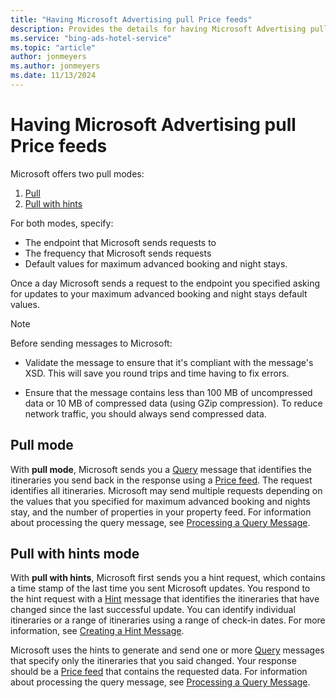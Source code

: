 ```yaml
---
title: "Having Microsoft Advertising pull Price feeds"
description: Provides the details for having Microsoft Advertising pull price feeds.
ms.service: "bing-ads-hotel-service"
ms.topic: "article"
author: jonmeyers
ms.author: jonmeyers
ms.date: 11/13/2024
---
```


# Having Microsoft Advertising pull Price feeds

Microsoft offers two pull modes:

1. [Pull](#pull-mode) 
2. [Pull with hints](#pull-with-hints-mode)

For both modes, specify:

- The endpoint that Microsoft sends requests to
- The frequency that Microsoft sends requests
- Default values for maximum advanced booking and night stays.

Once a day Microsoft sends a request to the endpoint you specified asking for updates to your maximum advanced booking and night stays default values. 


> [!NOTE]
> Before sending messages to Microsoft:
>
>- Validate the message to ensure that it's compliant with the message's XSD. This will save you round trips and time having to fix errors.
>  
>- Ensure that the message contains less than 100 MB of uncompressed data or 10 MB of compressed data (using GZip compression). To reduce network traffic, you should always send compressed data.


## Pull mode

With **pull mode**, Microsoft sends you a [Query](../query-message/query-message.md) message that identifies the itineraries you send back in the response using a [Price feed](../transaction-message/create-transaction-message.md). The request identifies all itineraries. Microsoft may send multiple requests depending on the values that you specified for maximum advanced booking and nights stay, and the number of properties in your property feed. For information about processing the query message, see [Processing a Query Message](../query-message/process-query-message.md).


## Pull with hints mode

With **pull with hints**, Microsoft first sends you a hint request, which contains a time stamp of the last time you sent Microsoft updates. You respond to the hint request with a [Hint](../hint-message/hint-message.md) message that identifies the itineraries that have changed since the last successful update. You can identify individual itineraries or a range of itineraries using a range of check-in dates. For more information, see [Creating a Hint Message](../hint-message/create-hint-message.md).

Microsoft uses the hints to generate and send one or more [Query](../query-message/query-message.md) messages that specify only the itineraries that you said changed. Your response should be a [Price feed](../transaction-message/create-transaction-message.md) that contains the requested data. For information about processing the query message, see [Processing a Query Message](../query-message/process-query-message.md).

